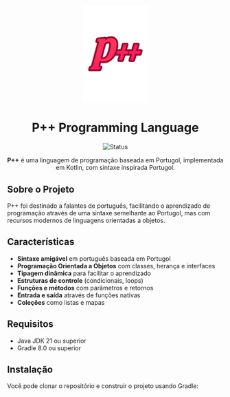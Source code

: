 <p align="center">
  <img src="./asset/ppp.png" alt="P++ Programming Language Logo" width="150">
</p>

<h1 align="center">P++ Programming Language</h1>

<p align="center">
  <img src="https://img.shields.io/badge/status-development-green.svg" alt="Status">
</p>

<p align="center">
  <b>P++</b> é uma linguagem de programação baseada em Portugol, implementada em Kotlin, 
  com sintaxe inspirada Portugol.
</p>

## Sobre o Projeto

P++ foi destinado a falantes de português, facilitando o aprendizado de programação através de uma sintaxe semelhante ao Portugol, mas com recursos modernos de linguagens orientadas a objetos.

## Características

- **Sintaxe amigável** em português baseada em Portugol
- **Programação Orientada a Objetos** com classes, herança e interfaces
- **Tipagem dinâmica** para facilitar o aprendizado
- **Estruturas de controle** (condicionais, loops)
- **Funções e métodos** com parâmetros e retornos
- **Entrada e saída** através de funções nativas
- **Coleções** como listas e mapas

## Requisitos

- Java JDK 21 ou superior
- Gradle 8.0 ou superior

## Instalação

Você pode clonar o repositório e construir o projeto usando Gradle:
